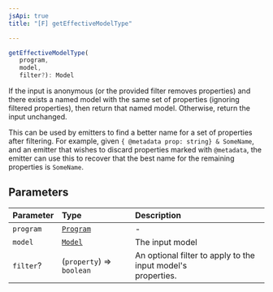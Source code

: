 ```yaml
---
jsApi: true
title: "[F] getEffectiveModelType"

---
```

```ts
getEffectiveModelType(
   program, 
   model, 
   filter?): Model
```

If the input is anonymous (or the provided filter removes properties)
and there exists a named model with the same set of properties
(ignoring filtered properties), then return that named model.
Otherwise, return the input unchanged.

This can be used by emitters to find a better name for a set of
properties after filtering. For example, given `{ @metadata prop:
string} & SomeName`, and an emitter that wishes to discard properties
marked with `@metadata`, the emitter can use this to recover that the
best name for the remaining properties is `SomeName`.

## Parameters

| Parameter | Type | Description |
| :------ | :------ | :------ |
| `program` | [`Program`](../interfaces/Program.md) | - |
| `model` | [`Model`](../interfaces/Model.md) | The input model |
| `filter`? | (`property`) => `boolean` | An optional filter to apply to the input model's<br />properties. |
